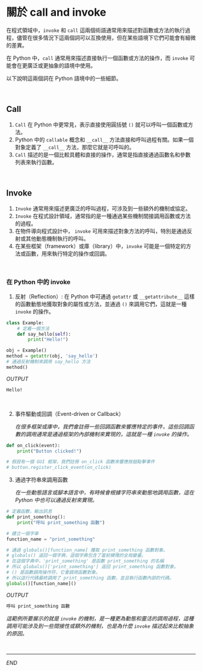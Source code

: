# 關於 call and invoke

在程式領域中，`invoke` 和 `call` 這兩個術語通常用來描述對函數或方法的執行過程，儘管在很多情況下這兩個詞可以互換使用，但在某些語境下它們可能會有細微的差異。

在 Python 中，`call` 通常用來描述直接執行一個函數或方法的操作，而 `invoke` 可能會在更廣泛或更抽象的語境中使用。

以下說明這兩個詞在 Python 語境中的一些細節。

<br>

## Call

1. `Call` 在 Python 中更常見，表示直接使用圓括號 `()` 就可以呼叫一個函數或方法。
2. Python 中的 `callable` 概念和 `__call__` 方法直接和呼叫過程有關。如果一個對象定義了 `__call__` 方法，那麼它就是可呼叫的。
3. `Call` 描述的是一個比較具體和直接的操作，通常是指直接通過函數名和參數列表來執行函數。

<br>

## Invoke

1. `Invoke` 通常用來描述更廣泛的呼叫過程，可涉及到一些額外的機制或協定。
2. `Invoke` 在程式設計領域，通常指的是一種通過某些機制間接調用函數或方法的過程。
3. 在物件導向程式設計中， `invoke` 可用來描述對象方法的呼叫，特別是通過反射或其他動態機制執行的呼叫。
4. 在某些框架（framework）或庫（library）中，`invoke` 可能是一個特定的方法或函數，用來執行特定的操作或回調。

<br>


### 在 Python 中的 invoke

1. 反射（Reflection）: 在 Python 中可通過 `getattr` 或 `__getattribute__` 這樣的函數動態地獲取對象的屬性或方法，並通過 `()` 來調用它們，這就是一種 `invoke` 的操作。

```python
class Example:
    # 定義一個方法
    def say_hello(self):
        print("Hello!")

obj = Example()
method = getattr(obj, 'say_hello')
# 通過反射機制來調用 say_hello 方法
method()
```
_OUTPUT_
```bash
Hello!
```

<br>

2. 事件驅動或回調（Event-driven or Callback） 
   
   _在很多框架或庫中，我們會註冊一些回調函數來響應特定的事件，這些回調函數的調用通常是通過框架的內部機制來實現的，這就是一種 `invoke` 的操作。_

```python
def on_click(event):
    print("Button clicked!")

# 假設有一個 GUI 框架，我們註冊 on_click 函數來響應按鈕點擊事件
# button.register_click_event(on_click)
```

3. 通過字符串來調用函數
   
   _在一些動態語言或腳本語言中，有時候會根據字符串來動態地調用函數，這在 Python 中也可以通過反射來實現。_

```python
# 定義函數，輸出訊息
def print_something():
    print("呼叫 print_something 函數")

# 建立一個字串
function_name = "print_something"

# 通過 globals()[function_name] 獲取 print_something 函數對象。
# globals() 返回一個字典，這個字典包含了當前模塊的全局變量。
# 在這個字典中，'print_something' 是函數 print_something 的名稱
# 所以 globals()['print_something'] 返回 print_something 函數對象。
# () 是函數調用操作符，它會調用函數對象。
# 所以這行代碼最終調用了 print_something 函數，並且執行函數內部的代碼。
globals()[function_name]()
```
_OUTPUT_
```python
呼叫 print_something 函數
```

_這範例所要展示的就是 `invoke` 的機制，是一種更為動態和靈活的調用過程，這種調用可能涉及到一些間接性或額外的機制，也是為什麼 `invoke` 描述起來比較抽象的原因。_


<br>

---

_END_